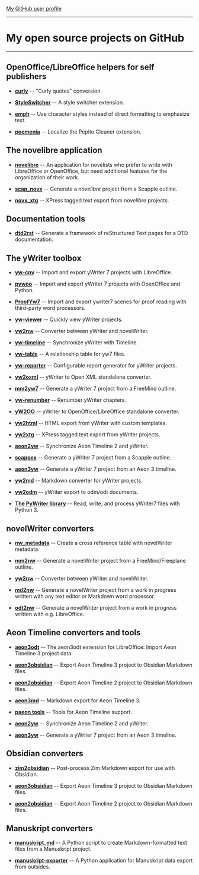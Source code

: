 [My GitHub user profile](https://github.com/peter88213)

---

# My open source projects on GitHub

---

## OpenOffice/LibreOffice helpers for self publishers

- **[curly](https://peter88213.github.io/curly/)** --
"Curly quotes" conversion.

- **[StyleSwitcher](https://peter88213.github.io/StyleSwitcher/)** --
A style switcher extension.

- **[emph](https://peter88213.github.io/emph/)** --
Use character styles instead of direct formatting to emphasize text.

- **[poemenia](https://peter88213.github.io/poemenia/)** -- 
Localize the Pepito Cleaner extension.

## The novelibre application

- **[novelibre](https://github.com/peter88213/novelibre/)** --
An application for novelists who prefer to write with LibreOffice or OpenOffice, but need additional features for the organization of their work.

- **[scap_novx](https://github.com/peter88213/scap_novx/)** --
Generate a *novelibre* project from a Scapple outline.

- **[novx_xtg](https://github.com/peter88213/novx_xtg/)** --
XPress tagged text export from *novelibre* projects.


## Documentation tools

- **[dtd2rst](https://github.com/peter88213/dtd2rst)** --
Generate a framework of reStructured Text pages for a DTD documentation.

## The yWriter toolbox

- **[yw-cnv](https://peter88213.github.io/yw-cnv/)** --
Import and export yWriter 7 projects with LibreOffice.

- **[pywoo](https://peter88213.github.io/pywoo/)** --
Import and export yWriter 7 projects with OpenOffice and Python.

- **[ProofYw7](https://peter88213.github.io/ProofYw7/)** --
Import and export ywriter7 scenes for proof reading with third-party word processors.

- **[yw-viewer](https://peter88213.github.io/yw-viewer/)** --
Quickly view yWriter projects.

- **[yw2nw](https://peter88213.github.io/yw2nw/)** --
Converter between yWriter and novelWriter.

- **[yw-timeline](https://peter88213.github.io/yw-timeline/)** --
Synchronize yWriter with Timeline.

- **[yw-table](https://peter88213.github.io/yw-table/)** --
A relationship table for yw7 files.

- **[yw-reporter](https://peter88213.github.io/yw-reporter/)** --
Configurable report generator for yWriter projects.

- **[yw2oxml](https://peter88213.github.io/yw2oxml/)** --
yWriter to Open XML standalone converter.

- **[mm2yw7](https://peter88213.github.io/mm2yw7/)** --
Generate a yWriter 7 project from a FreeMind outline.

- **[yw-renumber](https://peter88213.github.io/yw-renumber/)** --
Renumber yWriter chapters.

- **[yW2OO](https://peter88213.github.io/yW2OO/)** --
yWriter to OpenOffice/LibreOffice standalone converter.

- **[yw2html](https://peter88213.github.io/yw2html/)** --
HTML export from yWriter with custom templates.

- **[yw2xtg](https://peter88213.github.io/yw2xtg/)** --
XPress tagged text export from yWriter projects.

- **[aeon2yw](https://peter88213.github.io/aeon2yw/)** --
Synchronize Aeon Timeline 2 and yWriter.

- **[scappex](https://peter88213.github.io/scappex/)** --
Generate a yWriter 7 project from a Scapple outline.

- **[aeon3yw](https://peter88213.github.io/aeon3yw/)** --
Generate a yWriter 7 project from an Aeon 3 timeline.

- **[yw2md](https://peter88213.github.io/yw2md/)** --
Markdown converter for yWriter projects.

- **[yw2odm](https://peter88213.github.io/yw2odm/)** --
yWriter export to odm/odt documents.

- **[The PyWriter library](https://github.com/peter88213/PyWriter/)** --
Read, write, and process yWriter7 files with Python 3.


## novelWriter converters

- **[nw_metadata](https://github.com/peter88213/nw_metadata)** --
Create a cross reference table with novelWriter metadata. 

- **[mm2nw](https://github.com/peter88213/mm2nw/)** --
Generate a novelWriter project from a FreeMind/Freeplane outline.

- **[yw2nw](https://peter88213.github.io/yw2nw/)** --
Converter between yWriter and novelWriter.

- **[md2nw](https://github.com/peter88213/md2nw/)** --
Generate a novelWriter project from a work in progress written with any text editor or Markdown word processor.

- **[odt2nw](https://github.com/peter88213/odt2nw/)** --
Generate a novelWriter project from a work in progress written with e.g. LibreOffice.


## Aeon Timeline converters and tools

- **[aeon3odt](https://peter88213.github.io/aeon3odt/)** --
The aeon3odt extension for LibreOffice: Import Aeon Timeline 3 project data.

- **[aeon3obsidian](https://peter88213.github.io/aeon3obsidian/)** --
Export Aeon Timeline 3 project to Obsidian Markdown files.

- **[aeon2obsidian](https://peter88213.github.io/aeon2obsidian/)** --
Export Aeon Timeline 2 project to Obsidian Markdown files.

- **[aeon3md](https://peter88213.github.io/aeon3md/)** --
Markdown export for Aeon Timeline 3.

- **[paeon tools](https://peter88213.github.io/paeon/)** --
Tools for Aeon Timeline support.

- **[aeon2yw](https://peter88213.github.io/aeon2yw/)** --
Synchronize Aeon Timeline 2 and yWriter.

- **[aeon3yw](https://peter88213.github.io/aeon3yw/)** --
Generate a yWriter 7 project from an Aeon 3 timeline.


## Obsidian converters

- **[zim2obsidian](https://github.com/peter88213/zim2obsidian/)** --
Post-process Zim Markdown export for use with Obsidian. 

- **[aeon3obsidian](https://peter88213.github.io/aeon3obsidian/)** --
Export Aeon Timeline 3 project to Obsidian Markdown files.

- **[aeon2obsidian](https://peter88213.github.io/aeon2obsidian/)** --
Export Aeon Timeline 2 project to Obsidian Markdown files.


## Manuskript converters

- **[manuskript_md](https://github.com/peter88213/manuskript_md/)** --
A Python script to create Markdown-formatted text files from a Manuskript project. 

- **[manuskript-exporter](https://github.com/peter88213/manuskript-exporter/)** --
A Python application for Manuskript data export from outsides. 


